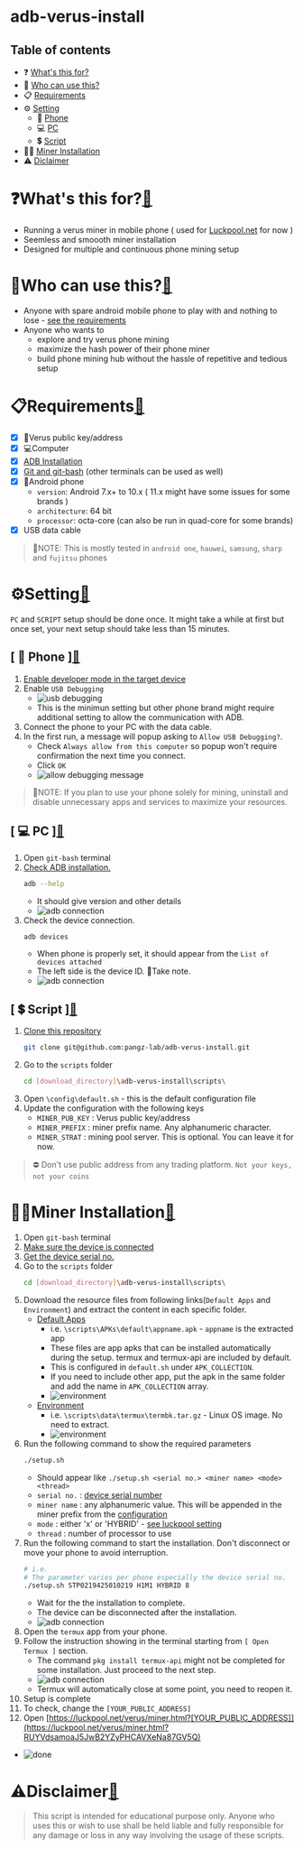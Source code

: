 # adb-verus-install
## Table of contents<a name='toc'></a>
- ❓ [What's this for?](#what-for)
- 🙈 [Who can use this?](#what-use)
- 📋 [Requirements](#requirements)
- ⚙️ [Setting](#setting)
    - 📱 [Phone](#setup-phone)
    - 💻 [PC](#setup-pc)
    - 💲 [Script](#setup-script)
- 👨‍💻 [Miner Installation](#miner-installation)
- ⚠️ [Diclaimer](#disclaimer)
# ❓What's this for?<a name='what-for'></a>[🔗](#toc)
* Running a verus miner in mobile phone ( used for [Luckpool.net](https://luckpool.net/verus/connect.html) for now )
* Seemless and smoooth miner installation
* Designed for multiple and continuous phone mining setup

# 🙈Who can use this?<a name='what-use'></a>[🔗](#toc)
* Anyone with spare android mobile phone to play with and nothing to lose - [ see the requirements ](#requirements)
* Anyone who wants to
    - explore and try verus phone mining
    - maximize the hash power of their phone miner
    - build phone mining hub without the hassle of repetitive and tedious setup

# 📋Requirements<a name='requirements'></a>[🔗](#toc)
* [x] 🔑Verus public key/address
* [x] 💻Computer
* [x] [ADB Installation](https://developer.android.com/studio/releases/platform-tools)
* [x] [Git and git-bash](https://git-scm.com/downloads) (other terminals can be used as well)
* [x] 📱Android phone
  - `version`: Android 7.x+ to 10.x ( 11.x might have some issues for some brands )
  - `architecture`: 64 bit 
  - `processor`: octa-core (can also be run in quad-core for some brands)
* [x] USB data cable
> 📌NOTE:
> This is mostly tested in `android one`, `hauwei`, `samsung`, `sharp` and `fujitsu` phones


# ⚙️Setting<a name='setting'></a>[🔗](#toc)
`PC` and `SCRIPT` setup should be done once. It might take a while at first but once set, your next setup should take less than 15 minutes.

## [ 📱 Phone ]<a name='setup-phone'></a>[🔗](#toc)
 1. [Enable developer mode in the target device](https://duckduckgo.com/?q=how+to+enable+developer+mode+android&t=newext&atb=v286-1&ia=web)
 2. Enable `USB Debugging`
    - ![usb debugging](https://github.com/pangz-lab/adb-verus-install/blob/main/scripts/readme_assets/usbdebug.png?raw=true)
    - This is the minimun setting but other phone brand might require additional setting to allow the communication with ADB.
 3. Connect the phone to your PC with the data cable.
 4. In the first run, a message will popup asking to `Allow USB Debugging?`.
    - Check `Always allow from this computer` so popup won't require confirmation the next time you connect.
    - Click `OK`
    - ![allow debugging message](https://www.howtogeek.com/wp-content/uploads/2016/04/Screenshot_20160419-094818.png)
> 📌NOTE:
> If you plan to use your phone solely for mining, uninstall and disable unnecessary apps and services to maximize your resources.
## [ 💻 PC ]<a name='setup-pc'></a>[🔗](#toc)
 1. Open `git-bash` terminal
 2. [Check ADB installation.](https://duckduckgo.com/?q=how+to+install+ADB&t=newext&atb=v286-1&ia=web)
    ```bash
    adb --help
    ```
    - It should give version and other details
    - ![adb connection](https://github.com/pangz-lab/adb-verus-install/blob/main/scripts/readme_assets/adb2.png?raw=true)
 3. Check the device connection.<a name="Adb-connected-device"></a>
    ```bash
    adb devices
    ```
    - When phone is properly set, it should appear from the `List of devices attached`
    - The left side is the device ID. 📌Take note. <a name="Adb-device-id"></a>
    - ![adb connection](https://github.com/pangz-lab/adb-verus-install/blob/main/scripts/readme_assets/adb1.png?raw=true)
## [ 💲 Script ]<a name='setup-script'></a>[🔗](#toc)
 1. [Clone this repository](https://github.com/pangz-lab/adb-verus-install/tree/main)
    ```bash
    git clone git@github.com:pangz-lab/adb-verus-install.git
    ```
 2. Go to the `scripts` folder
    ```bash
    cd [download_directory]\adb-verus-install\scripts\
    ```
 3. Open `\config\default.sh` - this is the default configuration file
 4. Update the configuration with the following keys
    - `MINER_PUB_KEY` : Verus public key/address
    - `MINER_PREFIX` : miner prefix name. Any alphanumeric character. <a name="conf-key-miner-prefix"></a>
    - `MINER_STRAT` : mining pool server. This is optional. You can leave it for now.
> ⛔️ Don't use public address from any trading platform. `Not your keys, not your coins`

 # 👨‍💻Miner Installation<a name='miner-installation'></a>[🔗](#toc)
 1. Open `git-bash` terminal
 2. [Make sure the device is connected](#Adb-connected-device)
 3. [Get the device serial no.](#Adb-device-id)
 4. Go to the `scripts` folder
    ```bash
    cd [download_directory]\adb-verus-install\scripts\
    ```
 5. Download the resource files from following links(`Default Apps` and `Environment`) and extract the content in each specific folder.
    - [Default Apps](https://drive.google.com/file/d/1aD-foW03mh0YINDl7_P6AcCv3oj4wDu6/view?usp=sharing)
        - i.e. `\scripts\APKs\default\appname.apk` - `appname` is the extracted app
        - These files are app apks that can be installed automatically during the setup. termux and termux-api are included by default.
        - This is configured in `default.sh` under `APK_COLLECTION`.
        - If you need to include other app, put the apk in the same folder and add the name in `APK_COLLECTION` array.
        - ![environment](https://github.com/pangz-lab/adb-verus-install/blob/main/scripts/readme_assets/setup4.png?raw=true)
    - [Environment](https://drive.google.com/file/d/1-09qY8y-91xYO-9crWml-EDefwYAJNzv/view?usp=sharing)
        - i.e. `\scripts\data\termux\termbk.tar.gz` - Linux OS image. No need to extract.
        - ![environment](https://github.com/pangz-lab/adb-verus-install/blob/main/scripts/readme_assets/setup3.png?raw=true)
 6. Run the following command to show the required parameters
    ```bash
    ./setup.sh
    ```
    - Should appear like `./setup.sh <serial no.> <miner name> <mode> <thread>`
    - `serial no.` : [device serial number](#Adb-device-id)
    - `miner name` : any alphanumeric value. This will be appended in the miner prefix from the [configuration](#conf-key-miner-prefix)
    - `mode` : either 'x' or 'HYBRID' - [see luckpool setting](https://luckpool.net/verus/connect.html)
    - `thread` : number of processor to use
 7. Run the following command to start the installation. Don't disconnect or move your phone to avoid interruption.
    ```bash
    # i.e. 
    # The parameter varies per phone especially the device serial no.
    ./setup.sh STP0219425010219 H1M1 HYBRID 8
    ```
    - Wait for the the installation to complete.
    - The device can be disconnected after the installation.
    - ![adb connection](https://github.com/pangz-lab/adb-verus-install/blob/main/scripts/readme_assets/setup1.png?raw=true)
 8. Open the `termux` app from your phone.
 9. Follow the instruction showing in the terminal starting from `[ Open Termux ]` section.
    - The command `pkg install termux-api` might not be completed for some installation. Just proceed to the next step.
    - ![adb connection](https://github.com/pangz-lab/adb-verus-install/blob/main/scripts/readme_assets/setup2.png?raw=true)
    - Termux will automatically close at some point, you need to reopen it.
 10. Setup is complete
 11. To check, change the `[YOUR_PUBLIC_ADDRESS]`
 12. Open [https://luckpool.net/verus/miner.html?[YOUR_PUBLIC_ADDRESS]](https://luckpool.net/verus/miner.html?RUYVdsamoaJ5JwB2YZyPHCAVXeNa87GV5Q)
 - ![done](https://images.techhive.com/images/article/2014/01/sheldon_thats_how_its_done-580-100221962-orig.gif)


# ⚠️Disclaimer<a name='disclaimer'></a>[🔗](#toc)
> This script is intended for educational purpose only. Anyone who uses this or wish to use shall be held liable and fully responsible for any damage or loss in any way involving the usage of these scripts.